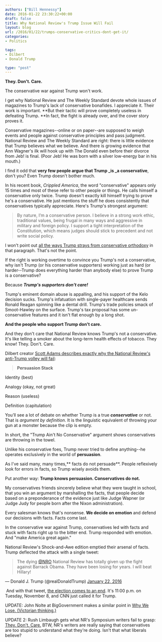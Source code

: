 ```yaml
---
authors: ["Bill Hennessy"]
date: 2016-01-22 23:30:22+00:00
draft: false
title: Why National Review's Trump Issue Will Fail
layout: blog
url: /2016/01/22/trumps-conservative-critics-dont-get-it/
categories:
- Politics

tags:
- Dilbert
- Donald Trump

type: "post"
---
```


**They. Don't. Care.**

The conservative war against Trump won't work.

I get why National Review and The Weekly Standard devote whole issues of magazines to Trump's lack of conservative bonafides. I appreciate it. Their work is important. **But their tactic will prove completely useless in defeating Trump. **In fact, the fight is already over, and the cover story proves it.

Conservative magazines--online or on paper--are supposed to weigh events and people against conservative principles and pass judgment. National Review and The Weekly Standard are right: there is little evidence that Trump believes what we believe. And there is growing evidence that Ann Wagner's ilk will hook up with The Donald even before their divorce from Jeb! is final. (Poor Jeb! He was born with a silver low-energy bar in his mouth.)

I find it odd that **very few people argue that Trump _is _a conservative**, don't you? Even Trump doesn't bother much.

In his recent book, _Crippled America_, the word "conservative" appears only 15 times and most of these refer to other people or things. He calls himself a conservative only twice. Trump doesn't exactly kill himself trying to prove he's a conservative. He just mentions the stuff he does consistently that conservatives typically appreciate. Here's Trump's strongest argument:



> By nature, I’m a conservative person. I believe in a strong work ethic, traditional values, being frugal in many ways and aggressive in military and foreign policy. I support a tight interpretation of the Constitution, which means judges should stick to precedent and not write social policy.



I won't point out [all the ways Trump strays from conservative orthodoxy](https://hennessysview.com/2015/12/22/party-like-its-1992/) in that paragraph. That's not the point.

If the right is working overtime to convince you Trump's not a conservative, why isn't Trump (or his conservative supporters) working just as hard (or harder--Trump does everything harder than anybody else) to prove Trump is a conservative?

Because **_Trump's supporters don't care!_**

Trump's eminent domain abuse is appalling, and his support of the Kelo decision sucks. Trump's infatuation with single-payer healthcare sends Ronald Reagan spinning like a dental drill. Trump's trade policies smack of Smoot-Hawley on the surface. Trump's tax proposal has some un-conservative features and it isn't flat enough by a long shot.

**And the people who support Trump don't care.**

And they don't care that National Review knows Trump's not a conservative. It's like telling a smoker about the long-term health effects of tobacco. They know! They. Don't. Care.

Dilbert creator [Scott Adams describes exactly why the National Review's anti-Trump volley will fail](https://blog.dilbert.com/post/137816083466/updating-the-persuasion-stack-national-reviews):



> **Persuasion Stack**

Identity (best)

Analogy (okay, not great)

Reason (useless)

Definition (capitulation)

You’ll see a lot of debate on whether Trump is a true _**conservative**_ or not. That is _argument by definition_. It is the linguistic equivalent of throwing your gun at a monster because the clip is empty.



In short, the "Trump Ain't No Conservative" argument shows conservatives are throwing in the towel.

Unlike his conservative foes, Trump never tried to define anything--he operates exclusively in the world of **persuasion**.

As I've said many, many times,** facts do not persuade**. People reflexively look for errors in facts, so Trump wisely avoids them.

Put another way: **Trump knows persuasion. Conservatives do not.**

My conservatives friends sincerely believe what they were taught in school, that you win an argument by marshalling the facts, that people decide based on a preponderance of the evidence just like Judge Wapner (or Judge Judy for people born after the Nixon administration).

Every salesman knows that's nonsense. **We decide on emotion** and defend our decisions with facts. Facts come last.

In the conservative war against Trump, conservatives led with facts and stuck with facts right up to the bitter end. Trump responded with emotion. And "make America great again."

National Review's Shock-and-Awe edition emptied their arsenal of facts. Trump deflected the attack with a single tweet:



> 

> 
> The dying [@NRO](https://twitter.com/NRO) National Review has totally given up the fight against Barrack Obama. They have been losing for years. I will beat Hillary!
> 
> 
— Donald J. Trump (@realDonaldTrump) [January 22, 2016](https://twitter.com/realDonaldTrump/status/690636948864512000)



 And with that tweet, [the election comes to an end](https://blog.dilbert.com/post/137375194651/the-biggest-trump-story-that-you-missed-master). It's 11:00 p.m. on Tuesday, November 8, and CNN just called it for Trump.

UPDATE: John Nolte at BigGovernment makes a similar point in [Why We Lose. (Victorian thinking.)](https://www.breitbart.com/big-journalism/2016/01/22/why-we-lose-national-review-launches-victorian-era-attack-on-donald-trump/)

UPDATE 2: Rush Limbaugh gets what NR's Symposium writers fail to grasp: [They. Don't. Care.](https://www.breitbart.com/video/2016/01/22/limbaugh-undiluted-concentrated-liberal-destruction-and-gop-failure-to-respond-led-to-trump/) BTW, NR's writers are really saying that conservatives are too stupid to understand what they're doing. Isn't that what liberals believe?
